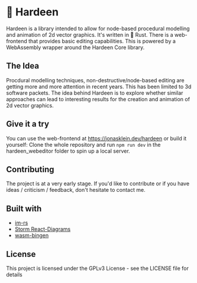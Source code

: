 # 🎩 Hardeen

Hardeen is a library intended to allow for node-based procedural modelling and animation of 2d vector graphics. It's written in 🦀 Rust. There is a web-frontend that provides basic editing capabilities. This is powered by a WebAssembly wrapper around the Hardeen Core library.

## The Idea

Procdural modelling techniques, non-destructive/node-based editing are getting more and more attention in recent years. This has been limited to 3d software packets. The idea behind Hardeen is to explore whether similar approaches can lead to interesting results for the creation and animation of 2d vector graphics.

## Give it a try

You can use the web-frontend at https://jonasklein.dev/hardeen or build it yourself: Clone the whole repository and run `npm run dev` in the hardeen_webeditor folder to spin up a local server.

## Contributing

The project is at a very early stage. If you'd like to contribute or if you have ideas / criticism / feedback, don't hesitate to contact me.

## Built with

- [im-rs](https://docs.rs/crate/im/13.0.0)
- [Storm React-Diagrams](https://github.com/projectstorm/react-diagrams)
- [wasm-bingen](https://github.com/rustwasm/wasm-bindgen)

## License

This project is licensed under the GPLv3 License - see the LICENSE file for details
